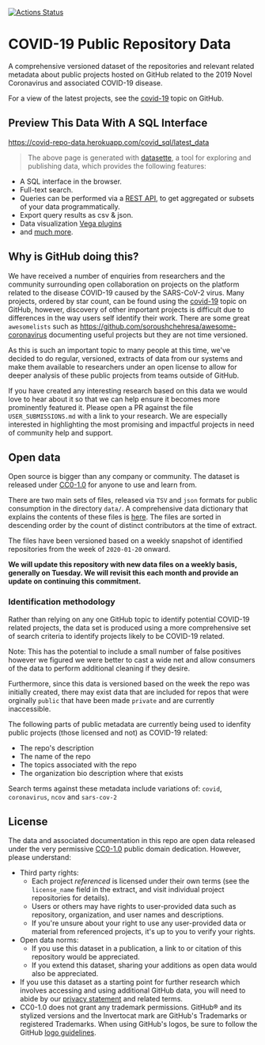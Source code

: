 [![Actions Status](https://github.com/github/covid-19-repo-data/workflows/Generate_DB/badge.svg)](https://github.com/github/covid-19-repo-data/actions)


# COVID-19 Public Repository Data

A comprehensive versioned dataset of the repositories and relevant related metadata about public projects hosted on GitHub related to the 2019 Novel Coronavirus and associated COVID-19 disease.

For a view of the latest projects, see the [covid-19](https://github.com/topics/covid-19) topic on GitHub.

## Preview This Data With A SQL Interface

https://covid-repo-data.herokuapp.com/covid_sql/latest_data

> The above page is generated with [datasette](https://github.com/simonw/datasette), a tool for exploring and publishing data, which provides the following features:

- A SQL interface in the browser.
- Full-text search.
- Queries can be performed via a [REST API](https://datasette.readthedocs.io/en/stable/json_api.html), to get aggregated or subsets of your data programmatically.
- Export query results as csv & json.
- Data visualization [Vega plugins](https://github.com/simonw/datasette-vega)
- and [much more](https://datasette.readthedocs.io/en/stable/index.html).

## Why is GitHub doing this?

We have received a number of enquiries from researchers and the community surrounding open collaboration on projects on the platform related to the disease COVID-19 caused by the SARS-CoV-2 virus. Many projects, ordered by star count, can be found using the [covid-19](https://github.com/topics/covid-19) topic on GitHub, however, discovery of other important projects is difficult due to differences in the way users self identify their work. There are some great `awesomelists` such as https://github.com/soroushchehresa/awesome-coronavirus documenting useful projects but they are not time versioned.

As this is such an important topic to many people at this time, we've decided to do regular, versioned, extracts of data from our systems and make them available to researchers under an open license to allow for deeper analysis of these public projects from teams outside of GitHub.

If you have created any interesting research based on this data we would love to hear about it so that we can help ensure it becomes more prominently featured it. Please open a PR against the file `USER_SUBMISSIONS.md` with a link to your research. We are especially interested in highlighting the most promising and impactful projects in need of community help and support.

## Open data

Open source is bigger than any company or community. The dataset is released under [CC0-1.0](#license) for anyone to use and learn from.

There are two main sets of files, released via `TSV` and `json` formats for public consumption in the directory `data/`. 
A comprehensive data dictionary that explains the contents of these files is [here](https://github.com/github/covid-19-repo-data/blob/master/data/data_dictionary.md). The files are sorted in descending order by the count of distinct contributors at the time of extract.

The files have been versioned based on a weekly snapshot of identified repositories from the week of `2020-01-20` onward. 

**We will update this repository with new data files on a weekly basis, generally on Tuesday. We will revisit this each month and provide an update on continuing this commitment.**

### Identification methodology

Rather than relying on any one GitHub topic to identify potential COVID-19 related projects, the data set is produced using a more comprehensive set of search criteria to identify projects likely to be COVID-19 related. 

Note: This has the potential to include a small number of false positives however we figured we were better to cast a wide net and allow consumers of the data to perform additional cleaning if they desire. 

Furthermore, since this data is versioned based on the week the repo was initially created, there may exist data that are included for repos that were orginally `public` that have been made `private` and are currently inaccessible. 

The following parts of public metadata are currently being used to idenfity public projects (those licensed and not) as COVID-19 related:

- The repo's description
- The name of the repo
- The topics associated with the repo
- The organization bio description where that exists

Search terms against these metadata include variations of: `covid`, `coronavirus`, `ncov` and `sars-cov-2`

## License

The data and associated documentation in this repo are open data released under the very permissive [CC0-1.0](LICENSE) public domain dedication. However, please understand:

- Third party rights:
  - Each project _referenced_ is licensed under their own terms (see the ```license_name``` field in the extract, and visit individual project repositories for details).
  - Users or others may have rights to user-provided data such as repository, organization, and user names and descriptions.
  - If you're unsure about your right to use any user-provided data or material from referenced projects, it's up to you to verify your rights.
- Open data norms:
  - If you use this dataset in a publication, a link to or citation of this repository would be appreciated.
  - If you extend this dataset, sharing your additions as open data would also be appreciated.
- If you use this dataset as a starting point for further research which involves accessing and using additional GitHub data, you will need to abide by our [privacy statement](https://help.github.com/en/github/site-policy/github-privacy-statement#public-information-on-github) and related terms.
- CC0-1.0 does not grant any trademark permissions. GitHub® and its stylized versions and the Invertocat mark are GitHub's Trademarks or registered Trademarks. When using GitHub's logos, be sure to follow the GitHub [logo guidelines](https://github.com/logos).

